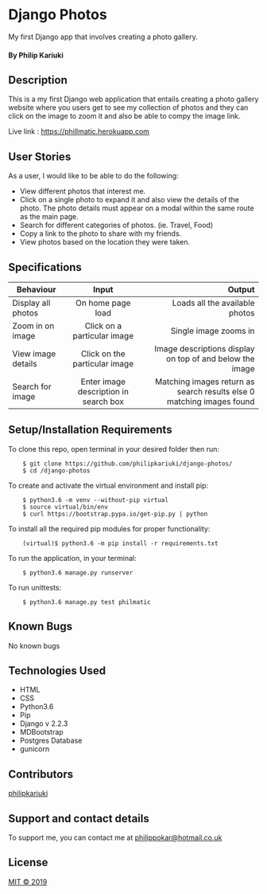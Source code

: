 # Django Photos
My first Django app that involves creating a photo gallery.

#### By **Philip Kariuki**


## Description
This is a my first Django web application that entails creating a photo gallery website where you users get to see my collection of photos and they can click on the image to zoom it and also be able to compy the image link.

Live link : https://phillmatic.herokuapp.com

## User Stories
As a user, I would like to be able to do the following:
* View different photos that interest me.
* Click on a single photo to expand it and also view the details of the photo. The photo details must appear on a modal within the same route as the main page.
* Search for different categories of photos. (ie. Travel, Food)
* Copy a link to the photo to share with my friends.
* View photos based on the location they were taken.

## Specifications
| Behaviour | Input | Output |
| --------------- | :----------:| --------: |
| Display all photos | On home page load | Loads all the available photos |
| Zoom in on image | Click on a particular image | Single image zooms in |
| View image details | Click on the particular image | Image descriptions display on top of and below the image |
| Search for image | Enter image description in search box | Matching images return as search results else 0 matching images found |


## Setup/Installation Requirements
To clone this repo, open terminal in your desired folder then run:

        $ git clone https://github.com/philipkariuki/django-photos/
        $ cd /django-photos

To create and activate the virtual environment and install pip:

        $ python3.6 -m venv --without-pip virtual
        $ source virtual/bin/env
        $ curl https://bootstrap.pypa.io/get-pip.py | python


To install all the required pip modules for proper functionality:

        (virtual)$ python3.6 -m pip install -r requirements.txt

To run the application, in your terminal:

        $ python3.6 manage.py runserver
        
To run unittests:

        $ python3.6 manage.py test philmatic

## Known Bugs

No known bugs

## Technologies Used

* HTML
* CSS
* Python3.6
* Pip
* Django v 2.2.3
* MDBootstrap
* Postgres Database
* gunicorn


## Contributors
<a href="https://github.com/philipkariuki">philipkariuki</a>

## Support and contact details
To support me, you can contact me at <a href="https://www.gmail.com">philippokar@hotmail.co.uk</a>

## License
[MIT © 2019](https://github.com/philipkariuki/django-photos/blob/master/LICENSE)

